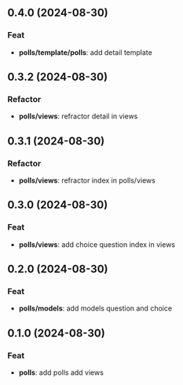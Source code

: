 ## 0.4.0 (2024-08-30)

### Feat

- **polls/template/polls**: add detail template

## 0.3.2 (2024-08-30)

### Refactor

- **polls/views**: refractor detail in views

## 0.3.1 (2024-08-30)

### Refactor

- **polls/views**: refractor index in polls/views

## 0.3.0 (2024-08-30)

### Feat

- **polls/views**: add choice question index in views

## 0.2.0 (2024-08-30)

### Feat

- **polls/models**: add models question and choice

## 0.1.0 (2024-08-30)

### Feat

- **polls**: add polls add views
